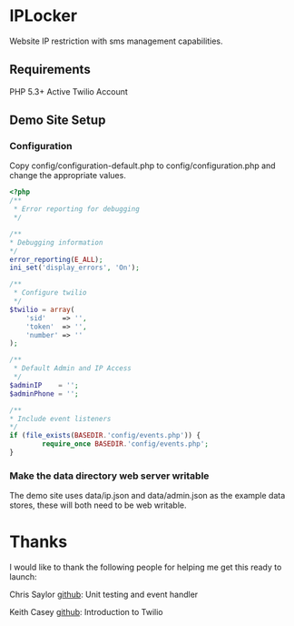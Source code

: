 IPLocker
========
Website IP restriction with sms management capabilities.


## Requirements
PHP 5.3+
Active Twilio Account

## Demo Site Setup

### Configuration
Copy config/configuration-default.php to config/configuration.php and change the appropriate values.

```php
<?php
/**
 * Error reporting for debugging
 */

/**
* Debugging information
*/
error_reporting(E_ALL);
ini_set('display_errors', 'On');

/**
 * Configure twilio
 */
$twilio = array(
    'sid'    => '',
    'token'  => '',
    'number' => ''
);

/**
 * Default Admin and IP Access
 */
$adminIP    = '';
$adminPhone = '';

/**
* Include event listeners
*/
if (file_exists(BASEDIR.'config/events.php')) {
        require_once BASEDIR.'config/events.php';
}
```

### Make the data directory web server writable
The demo site uses data/ip.json and data/admin.json as the example data stores, these will both need to be web writable.

Thanks
======
I would like to thank the following people for helping me get this ready to launch:

Chris Saylor [github](http://github.com/cjsaylor/): Unit testing and event handler

Keith Casey  [github](http://github.com/caseysoftware/): Introduction to Twilio
